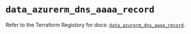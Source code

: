# `data_azurerm_dns_aaaa_record`

Refer to the Terraform Registory for docs: [`data_azurerm_dns_aaaa_record`](https://registry.terraform.io/providers/hashicorp/azurerm/3.69.0/docs/data-sources/dns_aaaa_record).
